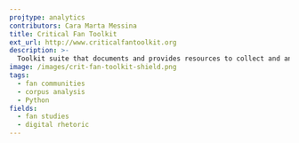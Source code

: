 ```yaml
---
projtype: analytics
contributors: Cara Marta Messina
title: Critical Fan Toolkit
ext_url: http://www.criticalfantoolkit.org
description: >-
  Toolkit suite that documents and provides resources to collect and analyze data about fanfiction and fanatics.
image: /images/crit-fan-toolkit-shield.png
tags:
  - fan communities
  - corpus analysis
  - Python
fields:
  - fan studies
  - digital rhetoric
---
```

